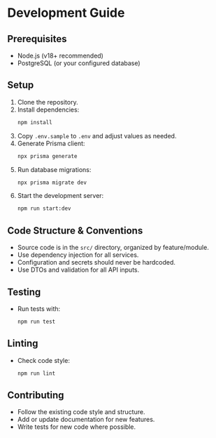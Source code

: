 # Development Guide

## Prerequisites

- Node.js (v18+ recommended)
- PostgreSQL (or your configured database)

## Setup

1. Clone the repository.
2. Install dependencies:
   ```sh
   npm install
   ```
3. Copy `.env.sample` to `.env` and adjust values as needed.
4. Generate Prisma client:
   ```sh
   npx prisma generate
   ```
5. Run database migrations:
   ```sh
   npx prisma migrate dev
   ```
6. Start the development server:
   ```sh
   npm run start:dev
   ```

## Code Structure & Conventions

- Source code is in the `src/` directory, organized by feature/module.
- Use dependency injection for all services.
- Configuration and secrets should never be hardcoded.
- Use DTOs and validation for all API inputs.

## Testing

- Run tests with:
  ```sh
  npm run test
  ```

## Linting

- Check code style:
  ```sh
  npm run lint
  ```

## Contributing

- Follow the existing code style and structure.
- Add or update documentation for new features.
- Write tests for new code where possible.
